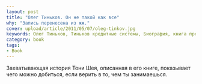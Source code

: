 ```yaml
---
layout: post
title: "Олег Тиньков. Он не такой как все"
why: "Запись перенесена из жж."
cover: upload/article/2011/05/07/oleg-tinkov.jpg
keywords: Олег Тиньков, Тиньков кредитные системы, Биография, книга про тинькова, отзыв о книге Я такой как все, Я такой как все книга
category: book
tags:
- Book
---
```


Захватывающая история Тони Шея, описанная в его книге, показывает чего можно добиться, если верить в то, чем ты занимаешься.
